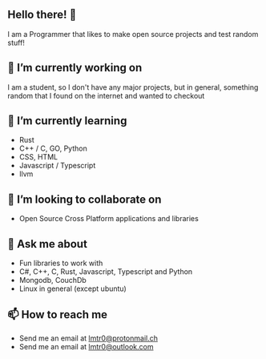 ## Hello there! 👋
I am a Programmer that likes to make open source projects and test random stuff!

## 🔭 I’m currently working on
I am a student, so I don't have any major projects, but in general, something random that I found on the internet and wanted to checkout

## 🌱 I’m currently learning 
- Rust
- C++ / C, GO, Python 
- CSS, HTML
- Javascript / Typescript
- llvm

## 👯 I’m looking to collaborate on
- Open Source Cross Platform applications and libraries

<!-- ## 🤔 I’m looking for help with -->

## 💬 Ask me about
- Fun libraries to work with
- C#, C++, C, Rust, Javascript, Typescript and Python
- Mongodb, CouchDb
- Linux in general (except ubuntu) 

## 📫 How to reach me
- Send me an email at <lmtr0@protonmail.ch>
- Send me an email at <lmtr0@outlook.com>
